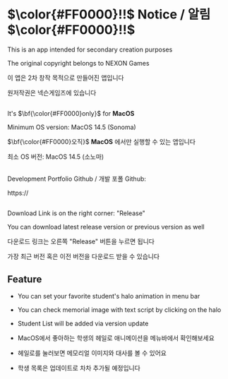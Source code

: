 # $\color{#FF0000}!!$ Notice / 알림 $\color{#FF0000}!!$

This is an app intended for secondary creation purposes

The original copyright belongs to NEXON Games


이 앱은 2차 창작 목적으로 만들어진 앱입니다

원저작권은 넥슨게임즈에 있습니다

##

It's $\bf{\color{#FF0000}only}$ for **MacOS**

Minimum OS version: MacOS 14.5 (Sonoma)


$\bf{\color{#FF0000}오직}$ **MacOS** 에서만 실행할 수 있는 앱입니다

최소 OS 버전: MacOS 14.5 (소노마)

##

Development Portfolio Github / 개발 포폴 Github: 

https://

##

Download Link is on the right corner: "Release"

You can download latest release version or previous version as well


다운로드 링크는 오른쪽 "Release" 버튼을 누르면 됩니다

가장 최근 버전 혹은 이전 버전을 다운로드 받을 수 있습니다


## Feature

- You can set your favorite student's halo animation in menu bar
- You can check memorial image with text script by clicking on the halo
- Student List will be added via version update

- MacOS에서 좋아하는 학생의 헤일로 애니메이션을 메뉴바에서 확인해보세요
- 헤일로를 눌러보면 메모리얼 이미지와 대사를 볼 수 있어요
- 학생 목록은 업데이트로 차차 추가될 예정입니다
